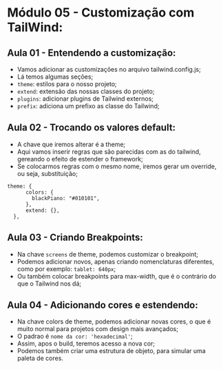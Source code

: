 # Módulo 05 - Customização com TailWind:

## Aula 01 - Entendendo a customização:
* Vamos adicionar as customizações no arquivo tailwind.config.js;
* Lá temos algumas seções;
* `theme`: estilos para o nosso projeto;
* `extend`: extensão das nossas classes do projeto;
* `plugins`: adicionar plugins de Tailwind externos;
* `prefix`: adiciona um prefixo as classe do Tailwind;

## Aula 02 - Trocando os valores default:
* A chave que iremos alterar é a theme;
* Aqui vamos inserir regras que são parecidas com as do tailwind, gereando o efeito de estender o framework;
* Se colocarmos regras com o mesmo nome, iremos gerar um override, ou seja, substituição;
```
theme: {
      colors: {
        blackPiano: "#010101",
      },
      extend: {},
  },
```

## Aula 03 - Criando Breakpoints:
* Na chave `screens` de theme, podemos customizar o breakpoint;
* Podemos adicionar novos, apenas criando nomenclaturas diferentes, como por exemplo: `tablet: 640px`;
* Ou também colocar breakpoints para max-width, que é o contrário do que o Tailwind nos dá;

## Aula 04 - Adicionando cores e estendendo:
* Na chave colors de theme, podemos adicionar novas cores, o que é muito normal para projetos com design mais avançados;
* O padrao é `nome da cor: 'hexadecimal'`;
* Assim, apos o build, teremos acesso a nova cor;
* Podemos também criar uma estrutura de objeto, para simular uma paleta de cores.
